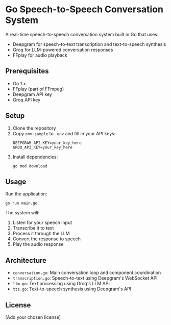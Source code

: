 # Go Speech-to-Speech Conversation System

A real-time speech-to-speech conversation system built in Go that uses:
- Deepgram for speech-to-text transcription and text-to-speech synthesis
- Groq for LLM-powered conversation responses
- FFplay for audio playback

## Prerequisites

- Go 1.x
- FFplay (part of FFmpeg)
- Deepgram API key
- Groq API key

## Setup

1. Clone the repository
2. Copy `env.sample` to `.env` and fill in your API keys:
   ```
   DEEPGRAM_API_KEY=your_key_here
   GROQ_API_KEY=your_key_here
   ```
3. Install dependencies:
   ```
   go mod download
   ```

## Usage

Run the application:
```
go run main.go
```

The system will:
1. Listen for your speech input
2. Transcribe it to text
3. Process it through the LLM
4. Convert the response to speech
5. Play the audio response

## Architecture

- `conversation.go`: Main conversation loop and component coordination
- `transcription.go`: Speech-to-text using Deepgram's WebSocket API
- `llm.go`: Text processing using Groq's LLM API
- `tts.go`: Text-to-speech synthesis using Deepgram's API

## License

[Add your chosen license]
